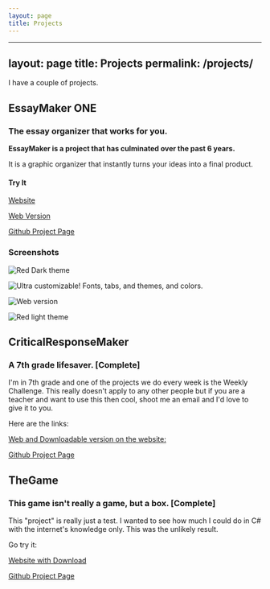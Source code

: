 ```yaml
---
layout: page
title: Projects
---
```


---
layout: page
title: Projects
permalink: /projects/
---

I have a couple of projects.

## EssayMaker ONE

### The essay organizer that works for you.

**EssayMaker is a project that has culminated over the past 6 years.**

It is a graphic organizer that instantly turns your ideas into a final product.

#### Try It

[Website](http://sargeant45.github.io/EssayMaker/)

[Web Version](http://sargeant45.github.io/EssayMaker/form.html)

[Github Project Page](https://github.com/sargeant45/EssayMaker)

### Screenshots

![Red Dark theme](http://i.imgur.com/5pTyb4n.png)

![Ultra customizable! Fonts, tabs, and themes, and colors.](http://i.imgur.com/EilSo5y.png)

![Web version](http://i.imgur.com/teRZfVp.png)

![Red light theme](http://i.imgur.com/swSBEEN.png)

## CriticalResponseMaker

### A 7th grade lifesaver. [Complete]

I'm in 7th grade and one of the projects we do every week is the Weekly Challenge. This really doesn't apply to any other people but if you are a teacher and want to use this then cool, shoot me an email and I'd love to give it to you.

Here are the links:

[Web and Downloadable version on the website:](http://sargeant45.github.io/criticalresponsemaker/)

[Github Project Page](https://github.com/sargeant45/criticalresponsemaker)

## TheGame

### This game isn't really a game, but a box. [Complete]

This "project" is really just a test. I wanted to see how much I could do in C# with the internet's knowledge only. This was the unlikely result.

Go try it:

[Website with Download](http://sargeant45.github.io/TheGame/)

[Github Project Page](https://github.com/sargeant45/TheGame)

